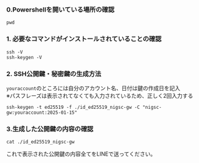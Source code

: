 ### 0.Powershellを開いている場所の確認  
```
pwd
```

### 1. 必要なコマンドがインストールされていることの確認  

```
ssh -V
ssh-keygen -V
```

### 2. SSH公開鍵・秘密鍵の生成方法  
`youraccount`のところには自分のアカウント名、日付は鍵の作成日を記入  
※パスフレーズは表示されてなくても入力されているため、正しく2回入力する  

```
ssh-keygen -t ed25519 -f ./id_ed25519_nigsc-gw -C "nigsc-gw:youraccount:2025-01-15"
```

### 3.生成した公開鍵の内容の確認  
```
cat ./id_ed25519_nigsc-gw
```

これで表示された公開鍵の内容全てをLINEで送ってください。  
